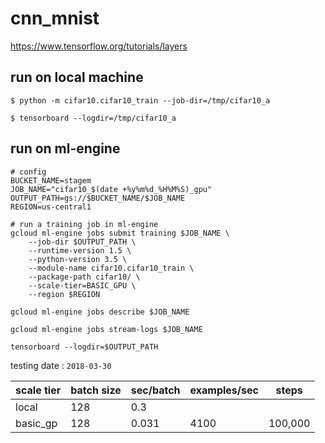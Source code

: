 # cnn_mnist

https://www.tensorflow.org/tutorials/layers

## run on local machine

```
$ python -m cifar10.cifar10_train --job-dir=/tmp/cifar10_a

$ tensorboard --logdir=/tmp/cifar10_a
```

## run on ml-engine

```
# config
BUCKET_NAME=stagem
JOB_NAME="cifar10_$(date +%y%m%d_%H%M%S)_gpu"
OUTPUT_PATH=gs://$BUCKET_NAME/$JOB_NAME
REGION=us-central1

# run a training job in ml-engine
gcloud ml-engine jobs submit training $JOB_NAME \
    --job-dir $OUTPUT_PATH \
    --runtime-version 1.5 \
    --python-version 3.5 \
    --module-name cifar10.cifar10_train \
    --package-path cifar10/ \
    --scale-tier=BASIC_GPU \
    --region $REGION

gcloud ml-engine jobs describe $JOB_NAME

gcloud ml-engine jobs stream-logs $JOB_NAME

tensorboard --logdir=$OUTPUT_PATH
```

testing date : `2018-03-30`


| scale tier | batch size | sec/batch | examples/sec | steps   |
|           -|           -|          -|             -|        -|
| local      | 128        | 0.3       |              |         |
| basic_gp   | 128        | 0.031     | 4100         | 100,000 |

